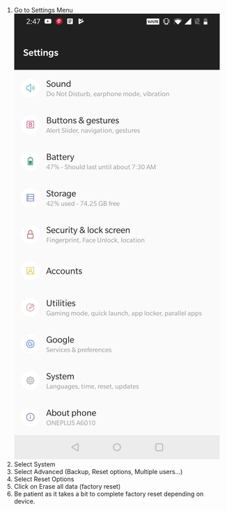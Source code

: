 1. Go to Settings Menu
![](docs/home/devconsole/images/fr1.jpg)
2. Select System 
3. Select Advanced (Backup, Reset options, Multiple users...)
4. Select Reset Options
5. Click on Erase all data (factory reset)
6. Be patient as it takes a bit to complete factory reset depending on device.
